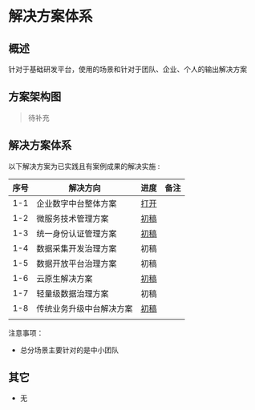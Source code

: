 # 解决方案体系

## 概述

针对于基础研发平台，使用的场景和针对于团队、企业、个人的输出解决方案

## 方案架构图

> 待补充

## 解决方案体系

以下解决方案为已实践且有案例成果的解决实施 :

| 序号 |  解决方向                 | 进度 | 备注 |
| :--:  | ------------------------ |:----:| ---- |
| 1-1 |  企业数字中台整体方案    |   [打开][1-1]   |      |
| 1-2            | 微服务技术管理方案       |   [初稿][1-2]    |      |
| 1-3            | 统一身份认证管理方案     |    [初稿][1-3]   |      |
| 1-4            | 数据采集开发治理方案     |   初稿    |      |
| 1-5            | 数据开放平台治理方案     |   初稿    |      |
| 1-6            | 云原生解决方案|  [初稿][1-6]     |      |
| 1-7            | 轻量级数据治理方案       |   初稿    |      |
| 1-8            | 传统业务升级中台解决方案|   [初稿][1-8]    |      |
|                |                          |      |      |

<!-- | 2-1  | 团队成长 | 小型团队快速中台化方案   |  编写    |      |
| 2-2  |          | 中台小团队研发自动化方案 |   编写   |      |
| 2-3  |          | 中台化运维监控方案       |   编写   |      |
| 2-4  |          | 中小型团队研发中台方案   |   编写   |      |
| 2-5  |          | 行业软件中台化战略方案   |  编写    |      |
|      |          |                          |      |      | -->

[1-1]: ./26_企业数字中台整体方案.md
[1-2]: ./23_微服务技术解决方案.md
[1-3]: ./22_统一身份认证解决方案.md 
[1-6]: ./25_云原生云平台解决方案.md
[1-8]: ./09_传统业务升级中台解决方案.md

注意事项：

- 总分场景主要针对的是中小团队

## 其它

- 无
